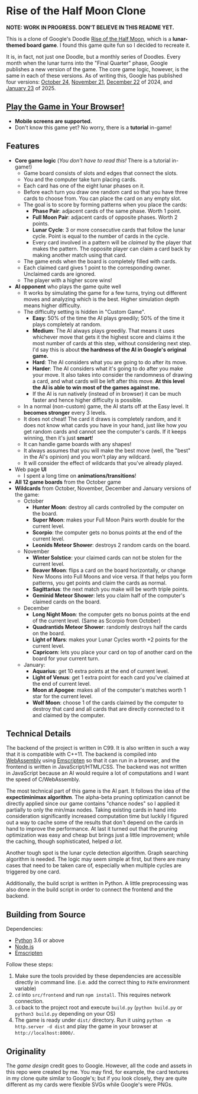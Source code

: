 # Rise of the Half Moon Clone

**NOTE: WORK IN PROGRESS. DON'T BELIEVE IN THIS README YET.**

This is a clone of Google's Doodle [Rise of the Half Moon][doodle1], which is a
**lunar-themed board game**. I found this game quite fun so I decided to
recreate it.

It is, in fact, not just one Doodle, but a monthly series of Doodles. Every
month when the lunar turns into the "Final Quarter" phase, Google publishes a
new version of the game. The core game logic, however, is the same in each of
these versions. As of writing this, Google has published four versions:
[October 24][doodle1], [November 21][doodle2], [December 22][doodle3] of 2024,
and [January 23][doodle4] of 2025.

[doodle1]: https://doodles.google/doodle/rise-of-the-half-moon/
[doodle2]: https://doodles.google/doodle/rise-of-the-half-moon-november/
[doodle3]: https://doodles.google/doodle/rise-of-the-half-moon-december/
[doodle4]: https://doodles.google/doodle/celebrating-the-rise-of-the-half-moon-jan/

## [Play the Game in Your Browser!][demo]

* **Mobile screens are supported.**
* Don't know this game yet? No worry, there is a **tutorial** in-game!

[demo]: https://example.com/

## Features

* **Core game logic** (*You don't have to read this!* There is a tutorial
  in-game!)
  - Game board consists of slots and edges that connect the slots.
  - You and the computer take turn placing cards.
  - Each card has one of the eight lunar phases on it.
  - Before each turn you draw one random card so that you have three cards to
    choose from. You can place the card on any empty slot.
  - The goal is to score by forming patterns when you place the cards:
    * **Phase Pair**: adjacent cards of the same phase. Worth 1 point.
    * **Full Moon Pair**: adjacent cards of opposite phases. Worth 2 points.
    * **Lunar Cycle**: 3 or more consecutive cards that follow the lunar cycle.
      Point is equal to the number of cards in the cycle.
    * Every card involved in a pattern will be *claimed* by the player that
      makes the pattern. The opposite player can claim a card back by making
      another match using that card.
  - The game ends when the board is completely filled with cards.
  - Each claimed card gives 1 point to the corresponding owner. Unclaimed cards
    are ignored.
  - The player with a higher score wins!
* **AI opponent** who plays the game quite well
  - It works by simulating the game for a few turns, trying out different moves
    and analyzing which is the best. Higher simulation depth means higher
    difficulty.
  - The difficulty setting is hidden in "Custom Game".
    * **Easy**: 50% of the time the AI plays greedily; 50% of the time it plays
      completely at random.
    * **Medium**: The AI always plays greedily. That means it uses whichever
      move that gets it the highest score and claims it the most number of
      cards at this step, without considering next step. I'd say this is about
      **the hardness of the AI in Google's original game.**
    * **Hard**: The AI considers what you are going to do after its move.
    * **Harder**: The AI considers what it's going to do after you make your
      move. It also takes into consider the randomness of drawing a card, and
      what cards will be left after this move.
      **At this level the AI is able to win most of the games against me.**
    * If the AI is run natively (instead of in browser) it can be much faster
      and hence higher difficulty is possible.
  - In a normal (non-custom) game, the AI starts off at the Easy level. It
    **becomes stronger** every 3 levels.
  - It does not cheat! The card it draws is completely random, and it does not
    know what cards you have in your hand, just like how *you* get random cards
    and cannot see the computer's cards. If it keeps winning, then it's just
    **smart**!
  - It can handle game boards with any shapes!
  - It always assumes that you will make the best move (well, the "best" in the
    AI's opinion) and you won't play any wildcard.
  - It will consider the effect of wildcards that you've already played.
* Web page **UI**
  - I spent a long time on **animations/transitions**!
* **All 12 game boards** from the October game
* **Wildcards** from October, November, December and January versions of the
  game:
  - October
    * **Hunter Moon**: destroy all cards controlled by the computer on the
      board.
    * **Super Moon**: makes your Full Moon Pairs worth double for the current
      level.
    * **Scorpio**: the computer gets no bonus points at the end of the current
      level.
    * **Leonids Meteor Shower**: destroys 2 random cards on the board.
  - November
    * **Winter Solstice**: your claimed cards can not be stolen for the current
      level.
    * **Beaver Moon**: flips a card on the board horizontally, or change New
      Moons into Full Moons and vice versa. If that helps you form patterns,
      you get points and claim the cards as normal.
    * **Sagittarius**: the next match you make will be worth triple points.
    * **Geminid Meteor Shower**: lets you claim half of the computer's claimed
      cards on the board.
  - December
    * **Long Night Moon**: the computer gets no bonus points at the end of the
      current level. (Same as Scorpio from October)
    * **Quadrantids Meteor Shower**: randomly destroys half the cards on the
      board.
    * **Light of Mars**: makes your Lunar Cycles worth +2 points for the
      current level.
    * **Capricorn**: lets you place your card on top of another card on the
      board for your current turn.
  - January:
    * **Aquarius**: get 10 extra points at the end of current level.
    * **Light of Venus**: get 1 extra point for each card you've claimed at the
      end of current level.
    * **Moon at Apogee**: makes all of the computer's matches worth 1 star for
      the current level.
    * **Wolf Moon**: choose 1 of the cards claimed by the computer to destroy
      that card and all cards that are directly connected to it and claimed by
      the computer.

## Technical Details

The backend of the project is written in C99. It is also written in such a way
that it is compatible with C++11. The backend is compiled into
[WebAssembly][wasm] using [Emscripten][emscripten] so that it can run in a
browser, and the frontend is written in JavaScript/HTML/CSS. The backend was
not written in JavaScript because an AI would require a lot of computations and
I want the speed of C/WebAssembly.

The most technical part of this game is the AI part. It follows the idea of the
**expectiminimax algorithm**. The alpha-beta pruning optimization cannot be
directly applied since our game contains "chance nodes" so I applied it
partially to only the min/max nodes. Taking existing cards in hand into
consideration significantly increased computation time but luckily I figured
out a way to cache some of the results that don't depend on the cards in hand
to improve the performance. At last it turned out that the pruning optimization
was easy and cheap but brings just a little improvement; while the caching,
though sophisticated, helped *a lot*.

Another tough spot is the lunar cycle detection algorithm. Graph searching
algorithm is needed. The logic may seem simple at first, but there are many
cases that need to be taken care of, especially when multiple cycles are
triggered by one card.

Additionally, the build script is written in Python. A little preprocessing was
also done in the build script in order to connect the frontend and the backend.

[wasm]: https://webassembly.org/
[emscripten]: https://emscripten.org/

## Building from Source

Dependencies:

* [Python](https://www.python.org/) 3.6 or above
* [Node.js](https://nodejs.org/)
* [Emscripten][emscripten]

Follow these steps:

1. Make sure the tools provided by these dependencies are accessible directly
   in command line. (i.e. add the correct thing to `PATH` environment variable)
2. `cd` into `src/frontend` and run `npm install`. This requires network
   connection.
3. `cd` back to the project root and execute `build.py` (`python build.py` or
   `python3 build.py` depending on your OS)
4. The game is ready under `dist/` directory. Run it using
   `python -m http.server -d dist` and play the game in your browser at
   `http://localhost:8000/`.

## Originality

The *game design* credit goes to Google. However, all the code and assets in
this repo were created by me. You may find, for example, the card textures in
my clone quite similar to Google's; but if you look closely, they are quite
different as my cards were flexible SVGs while Google's were PNGs.
